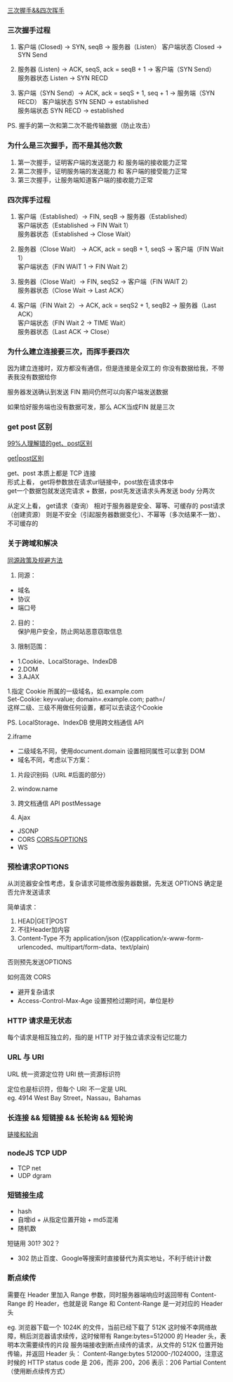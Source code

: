 

[三次握手&&四次挥手](https://juejin.im/post/5ccd0dfc6fb9a0324a08bb73)

### 三次握手过程  

1. 客户端 (Closed) -> SYN, seqB -> 服务器（Listen）
客户端状态 Closed -> SYN Send

2. 服务器 (Listen) -> ACK, seqS, ack = seqB + 1 -> 客户端（SYN Send）  
服务器状态 Listen -> SYN RECD

3. 客户端（SYN Send）-> ACK, ack = seqS + 1, seq + 1 -> 服务端（SYN RECD）
客户端状态 SYN SEND -> established  
服务端状态 SYN RECD -> established


PS. 握手的第一次和第二次不能传输数据（防止攻击）


### 为什么是三次握手，而不是其他次数

1. 第一次握手，证明客户端的发送能力 和 服务端的接收能力正常
2. 第二次握手，证明服务端的发送能力 和 客户端的接受能力正常
3. 第三次握手，让服务端知道客户端的接收能力正常  


### 四次挥手过程

1. 客户端（Established）-> FIN, seqB -> 服务器（Established）  
客户端状态（Established -> FIN Wait 1）    
服务器状态（Established -> Close Wait）  

2. 服务器（Close Wait） -> ACK, ack = seqB + 1, seqS -> 客户端（FIN Wait 1）  
客户端状态（FIN WAIT 1 -> FIN Wait 2）  

3. 服务器（Close Wait）-> FIN, seqS2 -> 客户端（FIN WAIT 2）   
服务器状态（Close Wait -> Last ACK）  

4. 客户端（FIN Wait 2）-> ACK, ack = seqS2 + 1, seqB2 -> 服务器（Last ACK）  
客户端状态（FIN Wait 2 -> TIME Wait）  
服务器状态（Last ACK -> Close）


### 为什么建立连接要三次，而挥手要四次

因为建立连接时，双方都没有通信，但是连接是全双工的
你没有数据给我，不带表我没有数据给你

服务器发送确认到发送 FIN 期间仍然可以向客户端发送数据

如果恰好服务端也没有数据可发，那么 ACK当成FIN 就是三次


### get post 区别

[99%人理解错的get、post区别](https://mp.weixin.qq.com/s?__biz=MzI3NzIzMzg3Mw==&mid=100000054&idx=1&sn=71f6c214f3833d9ca20b9f7dcd9d33e4#rd)

[get|post区别](https://juejin.im/post/5cb67cf1518825324e689f69)

get、post 本质上都是 TCP 连接  
形式上看，
get将参数放在请求url链接中，post放在请求体中  
get一个数据包就发送完请求 + 数据，post先发送请求头再发送 body 分两次

从定义上看，
get请求（查询） 相对于服务器是安全、幂等、可缓存的
post请求（创建资源） 则是不安全（引起服务器数据变化）、不幂等（多次结果不一致）、不可缓存的


### 关于跨域和解决

[同源政策及规避方法](http://www.ruanyifeng.com/blog/2016/04/same-origin-policy.html)

1. 同源：  
- 域名
- 协议
- 端口号

2. 目的：  
保护用户安全，防止网站恶意窃取信息

3. 限制范围：
- 1.Cookie、LocalStorage、IndexDB
- 2.DOM
- 3.AJAX

1.指定 Cookie 所属的一级域名，如.example.com  
Set-Cookie: key=value; domain=.example.com; path=/  
这样二级、三级不用做任何设置，都可以去读这个Cookie

PS. LocalStorage、IndexDB 使用跨文档通信 API

2.iframe 
- 二级域名不同，使用document.domain 设置相同属性可以拿到 DOM
- 域名不同，考虑以下方案：

1. 片段识别码（URL #后面的部分）
2. window.name
3. 跨文档通信 API postMessage

3. Ajax  
- JSONP
- CORS [CORS与OPTIONS](http://www.ruanyifeng.com/blog/2016/04/cors.html)
- WS


### 预检请求OPTIONS

从浏览器安全性考虑，复杂请求可能修改服务器数据，先发送 OPTIONS 确定是否允许发送请求

简单请求：
1. HEAD|GET|POST
2. 不往Header加内容
3. Content-Type 不为 application/json (仅application/x-www-form-urlencoded、multipart/form-data、text/plain)

否则预先发送OPTIONS

如何高效 CORS   
- 避开复杂请求  
- Access-Control-Max-Age 设置预检过期时间，单位是秒


### HTTP 请求是无状态

每个请求是相互独立的，指的是 HTTP 对于独立请求没有记忆能力


### URL 与 URI  
URL 统一资源定位符
URI 统一资源标识符

定位也是标识符，但每个 URI 不一定是 URL  
eg.  4914 West Bay Street，Nassau，Bahamas


### 长连接 && 短链接 && 长轮询 && 短轮询

[链接和轮询](https://www.jianshu.com/p/00daa2d84266)


### nodeJS TCP UDP

- TCP net
- UDP dgram


### 短链接生成

- hash
- 自增id + 从指定位置开始 + md5混淆
- 随机数

短链用 301? 302？
- 302 防止百度、Google等搜索时直接替代为真实地址，不利于统计计数


### 断点续传

需要在 Header 里加入 Range 参数，同时服务器端响应时返回带有 Content-Range 的 Header，也就是说 Range 和 Content-Range 是一对对应的 Header 头

eg.
浏览器下载一个 1024K 的文件，当前已经下载了 512K
这时候不幸网络故障，稍后浏览器请求续传，这时候带有 Range:bytes=512000 的 Header 头，表明本次需要续传的片段
服务端接收到断点续传的请求，从文件的 512K 位置开始传输，并返回 Header 头： Content-Range:bytes 512000-/1024000，注意这时候的 HTTP status code 是 206，而非 200，206 表示：206 Partial Content（使用断点续传方式）



